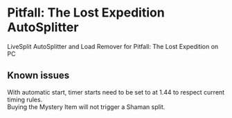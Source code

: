 # Pitfall: The Lost Expedition AutoSplitter

LiveSplit AutoSplitter and Load Remover for Pitfall: The Lost Expedition on PC  

## Known issues

With automatic start, timer starts need to be set to at 1.44 to respect current timing rules.  
Buying the Mystery Item will not trigger a Shaman split.  
